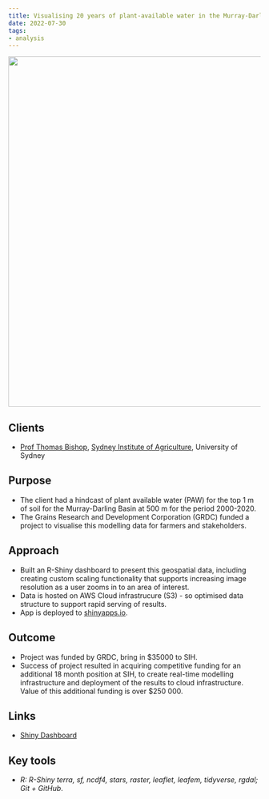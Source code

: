 ```yaml
---
title: Visualising 20 years of plant-available water in the Murray-Darling basin
date: 2022-07-30
tags:
- analysis
---
```


<p align="center">
<img src="https://daryavanichkina.com/images/2211_nowcasting_grid.png" width="700" />
</p>


## Clients

- [Prof Thomas Bishop](https://www.sydney.edu.au/science/about/our-people/academic-staff/thomas-bishop.html), [Sydney Institute of Agriculture](https://www.sydney.edu.au/agriculture/), University of Sydney

## Purpose

- The client had a hindcast of plant available water (PAW) for the top 1 m of soil for the Murray-Darling Basin at 500 m for the period 2000-2020.
- The Grains Research and Development Corporation (GRDC) funded a project to visualise this modelling data for farmers and stakeholders.

## Approach

- Built an R-Shiny dashboard to present this geospatial data, including creating custom scaling functionality that supports increasing image resolution as a user zooms in to an area of interest.
- Data is hosted on AWS Cloud infrastrucure (S3) - so optimised data structure to support rapid serving of results.
- App is deployed to [shinyapps.io](https://pahgisl.shinyapps.io/shinyapp/).

## Outcome

- Project was funded by GRDC, bring in $35000 to SIH.
- Success of project resulted in acquiring competitive funding for an additional 18 month position at SIH, to create real-time modelling infrastructure and deployment of the results to cloud infrastructure. Value of this additional funding is over $250 000.

## Links

- [Shiny Dashboard](https://pahgisl.shinyapps.io/shinyapp/)


## Key tools

- *R: R-Shiny terra, sf, ncdf4, stars, raster, leaflet, leafem, tidyverse, rgdal; Git + GitHub*.
  